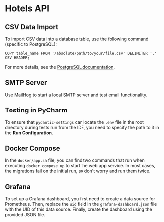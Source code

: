 # Hotels API

## CSV Data Import

To import CSV data into a database table, use the following command (specific to PostgreSQL):

```postgresql
COPY table_name FROM '/absolute/path/to/your/file.csv' DELIMITER ',' CSV HEADER;
```

For more details, see the [PostgreSQL documentation](https://www.postgresql.org/docs/current/sql-copy.html).

## SMTP Server

Use [MailHog](https://github.com/mailhog/MailHog) to start a local SMTP server and test email functionality.

## Testing in PyCharm

To ensure that `pydantic-settings` can locate the `.env` file in the root directory during tests run from the IDE, you
need to specify the path to it in the **Run Configuration**.

## Docker Compose

In the `docker/app.sh` file, you can find two commands that run when executing `docker compose up` to start the web app
service. In most cases, the migrations fail on the initial run, so don't worry and run them twice.

## Grafana

To set up a Grafana dashboard, you first need to create a data source for Prometheus. Then, replace the `uid` field in
the `grafana-dashboard.json` file with the UID of this data source. Finally, create the dashboard using the provided
JSON file.
